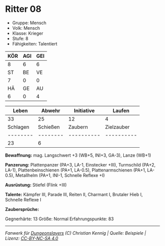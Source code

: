 # Ritter 08  
- Gruppe: Mensch  
- Volk: Mensch  
- Klasse: Krieger  
- Stufe: 8  
- Fähigkeiten: Talentiert  


| KÖR | AGI | GEI |  
| --- | --- | --- |  
| 8   | 6   | 6   |
| ST  | BE  | VE  |  
| 7   | 0   | 0   |
| HÄ  | GE  | AU  |  
| 6   | 0   | 4   |


| Leben    | Abwehr   | Initiative | Laufen     |
| -------- | -------- | ---------- | ---------- |
| 33       | 25       | 12         | 4          |
| Schlagen | Schießen | Zaubern    | Zielzauber |
| -------- | -------- | ---------- | ---------- |
| 23       | 6        |            |            |

**Bewaffnung:**
mag. Langschwert +3 (WB+5, INI+3, GA-3), Lanze (WB+1)

**Panzerung:**
Plattenpanzer (PA+3, LA-1, Einstecker +III), Turmschild (PA+2, LA-1), Plattenbeinschienen (PA+1, LA-0.5), Plattenarmschienen (PA+1, LA-0.5), Metallhelm (PA+1, INI-1, Schnelle Reflexe +I)

**Ausrüstung:**
Stiefel (Flink +III)

**Talente:**
Kämpfer III, Parade III, Reiten II, Charmant I, Brutaler Hieb I, Schnelle Reflexe I

**Zaubersprüche:**


Gegnerhärte: 13
Größe: Normal
Erfahrungspunkte: 83



___
*Fanwerk für [Dungeonslayers](https://www.dungeonslayers.net/) (C) Christian Kennig | Quelle: Beispiele | Lizenz: [CC-BY-NC-SA 4.0](https://creativecommons.org/licenses/by-nc-sa/4.0/deed.de)*